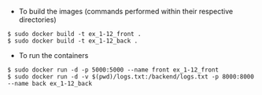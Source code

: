- To build the images (commands performed within their respective directories)
```
$ sudo docker build -t ex_1-12_front .
$ sudo docker build -t ex_1-12_back .
```

- To run the containers
```
$ sudo docker run -d -p 5000:5000 --name front ex_1-12_front
$ sudo docker run -d -v $(pwd)/logs.txt:/backend/logs.txt -p 8000:8000 --name back ex_1-12_back
```
